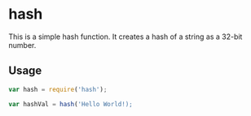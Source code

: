# hash
This is a simple hash function. It creates a hash of a string as a 32-bit number.

## Usage
```javascript
var hash = require('hash');

var hashVal = hash('Hello World!);
```
